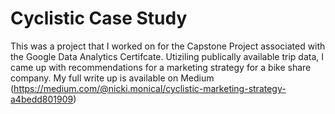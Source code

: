# Cyclistic Case Study

This was a project that I worked on for the Capstone Project associated with the Google Data Analytics Certifcate. Utiziling publically available trip data, I came up with recommendations for a marketing strategy for a bike share company. My full write up is available on Medium (https://medium.com/@nicki.monical/cyclistic-marketing-strategy-a4bedd801909)
